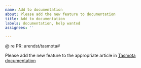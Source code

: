 ```yaml
---
name: Add to documentation
about: Please add the new feature to documentation
title: Add to documentation
labels: documentation, help wanted
assignees: ''

---
```


@
re PR: arendst/tasmota#

Please add the new feature to the appropriate article in [Tasmota documentation](https://github.com/tasmota/docs)
